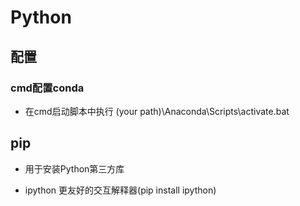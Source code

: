 # Python

## 配置

### cmd配置conda

- 在cmd启动脚本中执行 (your path)\Anaconda\Scripts\activate.bat

## pip

- 用于安装Python第三方库

- ipython 更友好的交互解释器(pip install ipython)
